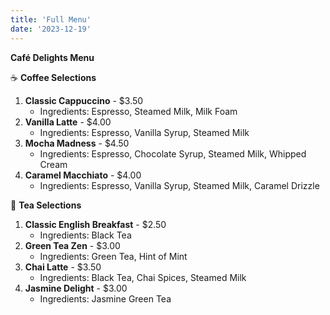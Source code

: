 ```yaml
---
title: 'Full Menu'
date: '2023-12-19'
---
```


**Café Delights Menu**

:coffee: **Coffee Selections**

1. **Classic Cappuccino** - $3.50
   - Ingredients: Espresso, Steamed Milk, Milk Foam
2. **Vanilla Latte** - $4.00
   - Ingredients: Espresso, Vanilla Syrup, Steamed Milk
3. **Mocha Madness** - $4.50
   - Ingredients: Espresso, Chocolate Syrup, Steamed Milk, Whipped Cream
4. **Caramel Macchiato** - $4.00
   - Ingredients: Espresso, Vanilla Syrup, Steamed Milk, Caramel Drizzle

:tea: **Tea Selections**

1. **Classic English Breakfast** - $2.50
   - Ingredients: Black Tea
2. **Green Tea Zen** - $3.00
   - Ingredients: Green Tea, Hint of Mint
3. **Chai Latte** - $3.50
   - Ingredients: Black Tea, Chai Spices, Steamed Milk
4. **Jasmine Delight** - $3.00
   - Ingredients: Jasmine Green Tea